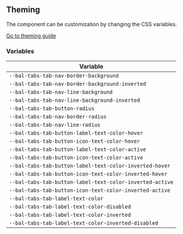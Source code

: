 ## Theming

The component can be customization by changing the CSS variables.

<a class="sb-unstyled button is-primary" href="../?path=/docs/development-theming--page">Go to theming guide</a>

<!-- START: human documentation -->



<!-- END: human documentation -->

### Variables​

| Variable                                                 |
| -------------------------------------------------------- |
| `--bal-tabs-tab-nav-border-background`                   |
| `--bal-tabs-tab-nav-border-background-inverted`          |
| `--bal-tabs-tab-nav-line-background`                     |
| `--bal-tabs-tab-nav-line-background-inverted`            |
| `--bal-tabs-tab-button-radius`                           |
| `--bal-tabs-tab-nav-border-radius`                       |
| `--bal-tabs-tab-nav-line-radius`                         |
| `--bal-tabs-tab-button-label-text-color-hover`           |
| `--bal-tabs-tab-button-icon-text-color-hover`            |
| `--bal-tabs-tab-button-label-text-color-active`          |
| `--bal-tabs-tab-button-icon-text-color-active`           |
| `--bal-tabs-tab-button-label-text-color-inverted-hover`  |
| `--bal-tabs-tab-button-icon-text-color-inverted-hover`   |
| `--bal-tabs-tab-button-label-text-color-inverted-active` |
| `--bal-tabs-tab-button-icon-text-color-inverted-active`  |
| `--bal-tabs-tab-label-text-color`                        |
| `--bal-tabs-tab-label-text-color-disabled`               |
| `--bal-tabs-tab-label-text-color-inverted`               |
| `--bal-tabs-tab-label-text-color-inverted-disabled`      |
